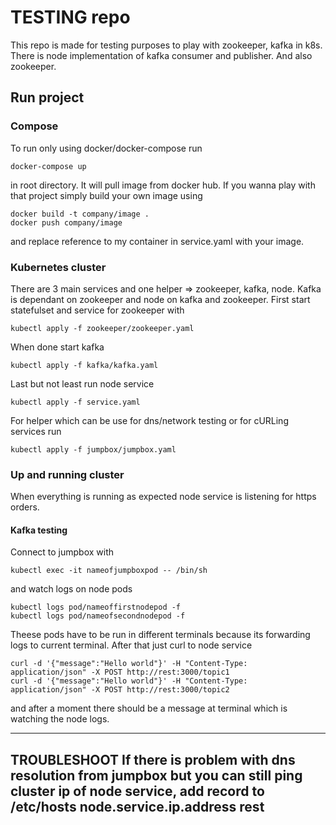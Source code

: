 # TESTING repo
This repo is made for testing purposes to play with zookeeper, kafka in k8s. There is node implementation of 
kafka consumer and publisher. And also zookeeper.

## Run project

### Compose
To run only using docker/docker-compose run
```
docker-compose up
```
in root directory. It will pull image from docker hub. If you wanna play with that project simply build your own image using
```shell script
docker build -t company/image .
docker push company/image
```
and replace reference to my container in service.yaml with your image.

### Kubernetes cluster
There are 3 main services and one helper => zookeeper, kafka, node. Kafka is dependant on zookeeper and node on kafka and zookeeper.
First start statefulset and service for zookeeper with
```shell script
kubectl apply -f zookeeper/zookeeper.yaml
```
When done start kafka
```shell script
kubectl apply -f kafka/kafka.yaml
```
Last but not least run node service
```shell script
kubectl apply -f service.yaml
```
For helper which can be use for dns/network testing or for cURLing services run 
```shell script
kubectl apply -f jumpbox/jumpbox.yaml
```

### Up and running cluster
When everything is running as expected node service is listening for https orders.

#### Kafka testing
Connect to jumpbox with
```shell script
kubectl exec -it nameofjumpboxpod -- /bin/sh
```

and watch logs on node pods
```shell script
kubectl logs pod/nameoffirstnodepod -f
kubectl logs pod/nameofsecondnodepod -f
```
Theese pods have to be run in different terminals because its forwarding logs to current terminal. After that just curl to node service 
```shell script
curl -d '{"message":"Hello world"}' -H "Content-Type: application/json" -X POST http://rest:3000/topic1
curl -d '{"message":"Hello world"}' -H "Content-Type: application/json" -X POST http://rest:3000/topic2
```
and after a moment there should be a message at terminal which is watching the node logs.

---
**TROUBLESHOOT**
If there is problem with dns resolution from jumpbox but you can still ping cluster ip of node service, add record to /etc/hosts
node.service.ip.address rest
---

